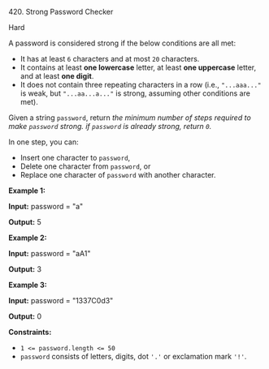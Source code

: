 420\. Strong Password Checker

Hard

A password is considered strong if the below conditions are all met:

*   It has at least `6` characters and at most `20` characters.
*   It contains at least **one lowercase** letter, at least **one uppercase** letter, and at least **one digit**.
*   It does not contain three repeating characters in a row (i.e., `"...aaa..."` is weak, but `"...aa...a..."` is strong, assuming other conditions are met).

Given a string `password`, return _the minimum number of steps required to make `password` strong. if `password` is already strong, return `0`._

In one step, you can:

*   Insert one character to `password`,
*   Delete one character from `password`, or
*   Replace one character of `password` with another character.

**Example 1:**

**Input:** password = "a"

**Output:** 5 

**Example 2:**

**Input:** password = "aA1"

**Output:** 3 

**Example 3:**

**Input:** password = "1337C0d3"

**Output:** 0 

**Constraints:**

*   `1 <= password.length <= 50`
*   `password` consists of letters, digits, dot `'.'` or exclamation mark `'!'`.